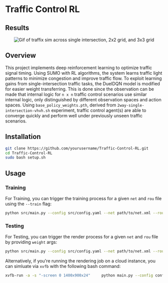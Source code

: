 # Traffic Control RL
## Results
<p align="center">
  <img src="resources/gif/demo.gif" alt="Gif of traffix sim across single intersection, 2x2 grid, and 3x3 grid">
</p>

## Overview
This project implements deep reinforcement learning to optimize traffic signal timing. Using SUMO with RL algorithms, the system learns traffic light patterns to minimize congestion and improve traffic flow. To exploit learning gains from single-intersection traffic tasks, the DuelDQN model is modified for easier weight transferring. This is done since the observation can be made that internal logic for `n x n` traffic control scenarios use similar internal logic, only distinguished by different observation spaces and action spaces. Using `base_policy_weights.pth`, derived from `2way-single-intersection-vhvh.sh` experiment, traffic control agent(s) are able to converge quickly and perform well under previously unseen traffic scenarios. 

## Installation
```bash
git clone https://github.com/yourusername/Traffic-Control-RL.git
cd Traffic-Control-RL
sudo bash setup.sh
```

## Usage
### Training
For Training, you can trigger the training process for a given `net` and `rou` file using the `--train` flag:
```bash
python src/main.py --config src/config.yaml --net path/to/net.xml --route path/to/rou.xml --path models/single-intersection --train
```

### Testing
For Testing, you can trigger the render process for a given `net` and `rou` file by providing `weight` args:
```bash
python src/main.py --config src/config.yaml --net path/to/net.xml --route path/to/rou.xml --path models/single-intersection --weights models/single-intersection
```
Alternatively, if you're running the rendering job on a cloud instance, you can simluate via `xvfb` with the following bash command:
```bash
xvfb-run -a -s "-screen 0 1400x900x24"     python main.py --config config.yaml --net single-intersection.net.xml --route single-intersection.rou.xml --path Outputs/
```